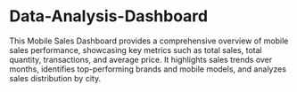 # Data-Analysis-Dashboard
This Mobile Sales Dashboard provides a comprehensive overview of mobile sales performance, showcasing key metrics such as total sales, total quantity, transactions, and average price. It highlights sales trends over months, identifies top-performing brands and mobile models, and analyzes sales distribution by city. 
